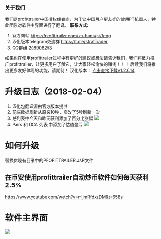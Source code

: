 ### 关于我们
我们是profittrailer中国授权经销商，为了让中国用户更友好的使用PT机器人，特此团队对软件主界面进行了翻译。
**联系方式:**
1. 官方网站   https://profittrailer.com/zh-hans/pt/feng  
2. 汉化版本telegram交流群   https://t.me/stratTrader
3. QQ群组   [208908253](点击链接加入群【币安交易机器人】：https://jq.qq.com/?_wv=1027&k=5sYewgi "208908253")

如果你在使用profittrailer过程中有更好的建议或想法请告诉我们，我们将致力推广profittrailer，让更多用户了解它，让大家轻松愉快的赚钱！！！
后续我们将推出更多友好体现的功能，请期待！
汉化版本：
[点击直接下载v1.2.6.14](https://github.com/fslit/profittrailer-zh/raw/master/v1.2.6.14/ProfitTrailer.jar "点击直接下载v1.2.6.14")
# 升级日志（2018-02-04）
1. 汉化包翻译源由官方版本提供
2. 前端数据刷新从原来10秒，修改了5秒刷新一次
3. 总列表中今天和昨天获利添加了百分比涨幅
![](https://raw.githubusercontent.com/fslit/profittrailer-zh/master/Estimated-Percent-Gain.png)
4. Pairs 和 DCA 列表 中添加了估值盈亏
  ![](https://raw.githubusercontent.com/fslit/profittrailer-zh/master/USD-Estimate.png)
  
 
# **如何升级**
替换你现有目录中的PROFITTRAILER.JAR文件
##  在币安使用profittrailer自动炒币软件如何每天获利2.5%
https://www.youtube.com/watch?v=mljmRfdxzDM&t=658s
# 软件主界面
![](https://raw.githubusercontent.com/fslit/profittrailer-zh/master/pt.png)

